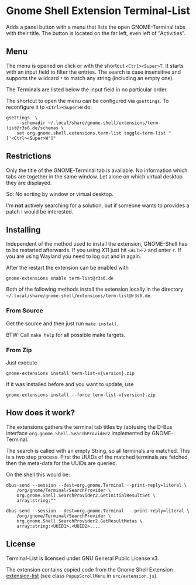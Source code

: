
# Gnome Shell Extension Terminal-List

Adds a panel button with a menu that lists the open GNOME-Terminal tabs with
their title. The button is located on the far left, even left of "Activities".

## Menu

The menu is opened on click or with the shortcut `<Ctrl><Super>T`. It starts
with an input field to filter the entries. The search is case insensitive and
supports the wildcard `*` to match any string (including an empty one).

The Terminals are listed below the input field in no particular order.

The shortcut to open the menu can be configured via `gsettings`. To reconfigure
it to `<Ctrl><Super>W` do:
```
gsettings  \
    --schemadir ~/.local/share/gnome-shell/extensions/term-list@r3s6.de/schemas \
    set org.gnome.shell.extensions.term-list toggle-term-list "['<Ctrl><Super>W']"
```

## Restrictions

Only the title of the GNOME-Terminal tab is available. No information which
tabs are together in the same window. Let alone on which virtual desktop they
are displayed.

So: No sorting by window or virtual desktop.

I'm __not__ actively searching for a solution, but if someone wants to provides
a patch I would be interested.

## Installing

Independent of the method used to install the extension, GNOME-Shell has to be
restarted afterwards.  If you using X11 just hit `<ALT>F2` and enter `r`. If
you are using Wayland you need to log out and in again.

After the restart the extension can be enabled with
```
gnome-extensions enable term-list@r3s6.de
```

Both of the following methods install the extension locally in the directory
`~/.local/share/gnome-shell/extensions/term-list@r3s6.de`.

### From Source
Get the source and then just run `make install`.

BTW: Call `make help` for all possible make targets.

### From Zip

Just execute
```
gnome-extensions install term-list-v{version}.zip
```

If it was installed before and you want to update, use
```
gnome-extensions install --force term-list-v{version}.zip
```

## How does it work?

The extensions gathers the terminal tab titles by (ab)using the D-Bus interface
`org.gnome.Shell.SearchProvider2` implemented by GNOME-Terminal.

The search is called with an empty String, so all terminals are matched. This
is a two step process. First the UUIDs of the matched terminals are fetched,
then the meta-data for the UUIDs are queried.

On the shell this would be:

```
dbus-send --session --dest=org.gnome.Terminal --print-reply=literal \
    /org/gnome/Terminal/SearchProvider \
    org.gnome.Shell.SearchProvider2.GetInitialResultSet \
    array:string:""

dbus-send --session --dest=org.gnome.Terminal  --print-reply=literal \
    /org/gnome/Terminal/SearchProvider \
    org.gnome.Shell.SearchProvider2.GetResultMetas \
    array:string:<UUID1>,<UUID2>,...
```

## License

Terminal-List is licensed under GNU General Public License v3.

The extension contains copied code from the Gnome Shell Extension
[extension-list](https://github.com/tuberry/extension-list) (see class
`PopupScrollMenu` in `src/extension.js`).

